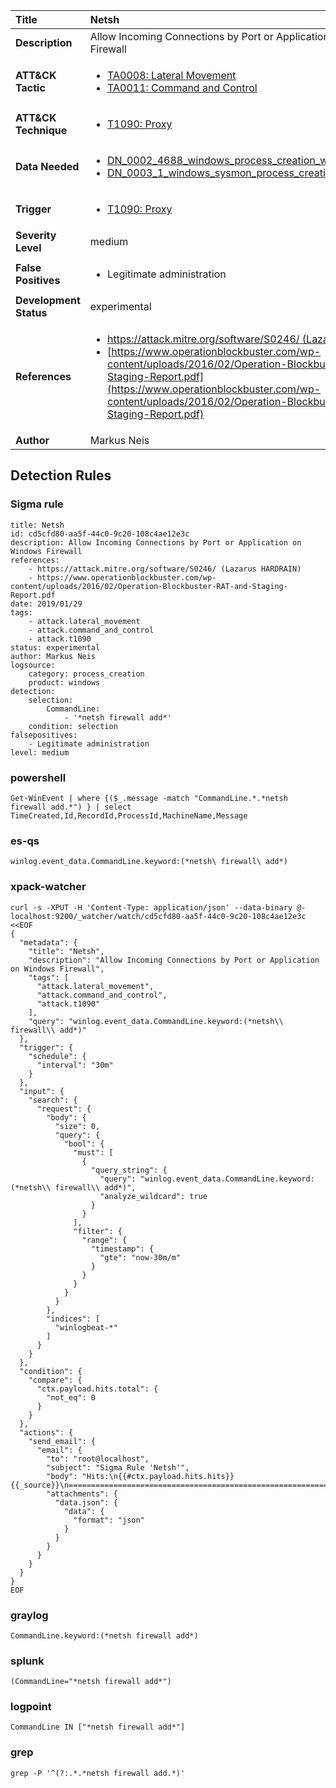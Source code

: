 | Title                    | Netsh       |
|:-------------------------|:------------------|
| **Description**          | Allow Incoming Connections by Port or Application on Windows Firewall |
| **ATT&amp;CK Tactic**    |  <ul><li>[TA0008: Lateral Movement](https://attack.mitre.org/tactics/TA0008)</li><li>[TA0011: Command and Control](https://attack.mitre.org/tactics/TA0011)</li></ul>  |
| **ATT&amp;CK Technique** | <ul><li>[T1090: Proxy](https://attack.mitre.org/techniques/T1090)</li></ul>  |
| **Data Needed**          | <ul><li>[DN_0002_4688_windows_process_creation_with_commandline](../Data_Needed/DN_0002_4688_windows_process_creation_with_commandline.md)</li><li>[DN_0003_1_windows_sysmon_process_creation](../Data_Needed/DN_0003_1_windows_sysmon_process_creation.md)</li></ul>  |
| **Trigger**              | <ul><li>[T1090: Proxy](../Triggers/T1090.md)</li></ul>  |
| **Severity Level**       | medium |
| **False Positives**      | <ul><li>Legitimate administration</li></ul>  |
| **Development Status**   | experimental |
| **References**           | <ul><li>[https://attack.mitre.org/software/S0246/ (Lazarus HARDRAIN)](https://attack.mitre.org/software/S0246/ (Lazarus HARDRAIN))</li><li>[https://www.operationblockbuster.com/wp-content/uploads/2016/02/Operation-Blockbuster-RAT-and-Staging-Report.pdf](https://www.operationblockbuster.com/wp-content/uploads/2016/02/Operation-Blockbuster-RAT-and-Staging-Report.pdf)</li></ul>  |
| **Author**               | Markus Neis |


## Detection Rules

### Sigma rule

```
title: Netsh
id: cd5cfd80-aa5f-44c0-9c20-108c4ae12e3c
description: Allow Incoming Connections by Port or Application on Windows Firewall
references:
    - https://attack.mitre.org/software/S0246/ (Lazarus HARDRAIN)
    - https://www.operationblockbuster.com/wp-content/uploads/2016/02/Operation-Blockbuster-RAT-and-Staging-Report.pdf
date: 2019/01/29
tags:
    - attack.lateral_movement
    - attack.command_and_control
    - attack.t1090 
status: experimental
author: Markus Neis
logsource:
    category: process_creation
    product: windows
detection:
    selection:
        CommandLine:
            - '*netsh firewall add*'
    condition: selection
falsepositives:
    - Legitimate administration
level: medium

```





### powershell
    
```
Get-WinEvent | where {($_.message -match "CommandLine.*.*netsh firewall add.*") } | select TimeCreated,Id,RecordId,ProcessId,MachineName,Message
```


### es-qs
    
```
winlog.event_data.CommandLine.keyword:(*netsh\ firewall\ add*)
```


### xpack-watcher
    
```
curl -s -XPUT -H 'Content-Type: application/json' --data-binary @- localhost:9200/_watcher/watch/cd5cfd80-aa5f-44c0-9c20-108c4ae12e3c <<EOF
{
  "metadata": {
    "title": "Netsh",
    "description": "Allow Incoming Connections by Port or Application on Windows Firewall",
    "tags": [
      "attack.lateral_movement",
      "attack.command_and_control",
      "attack.t1090"
    ],
    "query": "winlog.event_data.CommandLine.keyword:(*netsh\\ firewall\\ add*)"
  },
  "trigger": {
    "schedule": {
      "interval": "30m"
    }
  },
  "input": {
    "search": {
      "request": {
        "body": {
          "size": 0,
          "query": {
            "bool": {
              "must": [
                {
                  "query_string": {
                    "query": "winlog.event_data.CommandLine.keyword:(*netsh\\ firewall\\ add*)",
                    "analyze_wildcard": true
                  }
                }
              ],
              "filter": {
                "range": {
                  "timestamp": {
                    "gte": "now-30m/m"
                  }
                }
              }
            }
          }
        },
        "indices": [
          "winlogbeat-*"
        ]
      }
    }
  },
  "condition": {
    "compare": {
      "ctx.payload.hits.total": {
        "not_eq": 0
      }
    }
  },
  "actions": {
    "send_email": {
      "email": {
        "to": "root@localhost",
        "subject": "Sigma Rule 'Netsh'",
        "body": "Hits:\n{{#ctx.payload.hits.hits}}{{_source}}\n================================================================================\n{{/ctx.payload.hits.hits}}",
        "attachments": {
          "data.json": {
            "data": {
              "format": "json"
            }
          }
        }
      }
    }
  }
}
EOF

```


### graylog
    
```
CommandLine.keyword:(*netsh firewall add*)
```


### splunk
    
```
(CommandLine="*netsh firewall add*")
```


### logpoint
    
```
CommandLine IN ["*netsh firewall add*"]
```


### grep
    
```
grep -P '^(?:.*.*netsh firewall add.*)'
```



